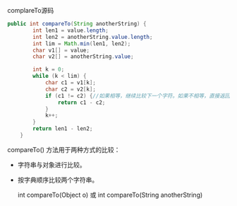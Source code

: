 

complareTo源码

```java
public int compareTo(String anotherString) {
        int len1 = value.length;
        int len2 = anotherString.value.length;
        int lim = Math.min(len1, len2);
        char v1[] = value;
        char v2[] = anotherString.value;

        int k = 0;
        while (k < lim) {
            char c1 = v1[k];
            char c2 = v2[k];
            if (c1 != c2) {//如果相等，继续比较下一个字符。如果不相等，直接返回差值。
                return c1 - c2;
            }
            k++;
        }
        return len1 - len2;
    }	
```



compareTo() 方法用于两种方式的比较：

- 字符串与对象进行比较。

- 按字典顺序比较两个字符串。

   int compareTo(Object o)  或  int compareTo(String anotherString) 